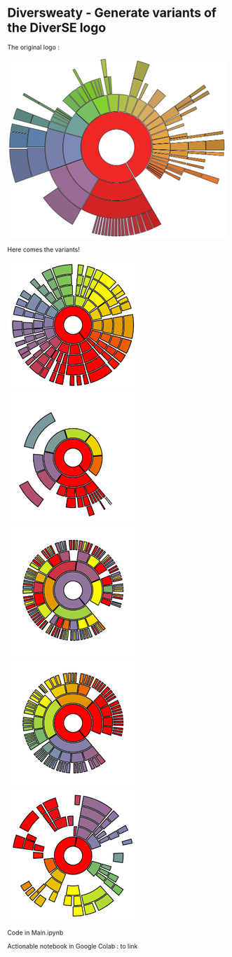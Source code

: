 # Diversweaty - Generate variants of the DiverSE logo

The original logo :

<img width="500" src="./logos/diverse_border.svg">

Here comes the variants!

<img width="300" src="./logos/full1.svg">
<img width="300" src="./logos/mini1.svg">
<img width="300" src="./logos/standard1.svg">
<img width="300" src="./logos/standard2.svg">
<img width="300" src="./logos/scattered1.svg">

Code in Main.ipynb

Actionable notebook in Google Colab : to link
